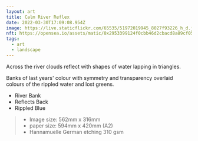 ```yaml
---
layout: art
title: Calm River Reflex
date: 2022-03-30T17:09:08.954Z
image: https://live.staticflickr.com/65535/51972019945_8027f93226_h_d.jpg
nft: https://opensea.io/assets/matic/0x2953399124f0cbb46d2cbacd8a89cf0599974963/48162648330355413914028108631647327469322174667090404439099707905207504470017/
tags:
  - art
  - landscape
---
```

Across the river clouds reflect with shapes of water lapping in triangles.

Banks of last years' colour with symmetry and transparency overlaid colours of the rippled water and lost greens.

* River Bank
* Reflects Back
* Rippled Blue

> - Image size: 562mm x 316mm
> - paper size: 594mm x 420mm (A2)
> - Hannamuelle German etching 310 gsm